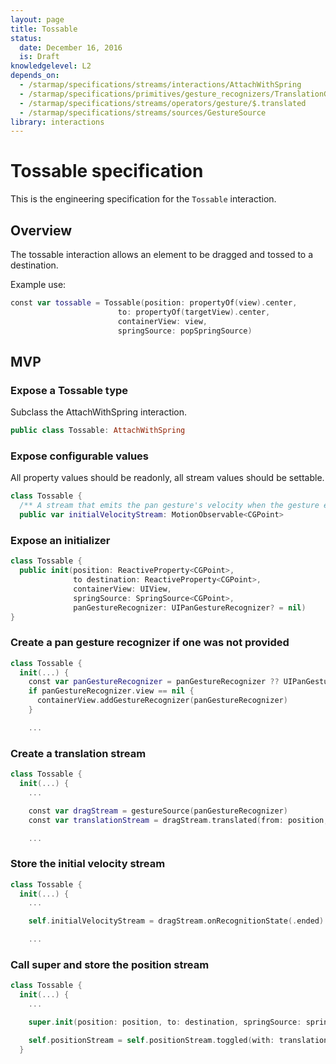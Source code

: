```yaml
---
layout: page
title: Tossable
status:
  date: December 16, 2016
  is: Draft
knowledgelevel: L2
depends_on:
  - /starmap/specifications/streams/interactions/AttachWithSpring
  - /starmap/specifications/primitives/gesture_recognizers/TranslationGestureRecognizer
  - /starmap/specifications/streams/operators/gesture/$.translated
  - /starmap/specifications/streams/sources/GestureSource
library: interactions
---
```


# Tossable specification

This is the engineering specification for the `Tossable` interaction.

## Overview

The tossable interaction allows an element to be dragged and tossed to a destination.

Example use:

```swift
const var tossable = Tossable(position: propertyOf(view).center,
                        to: propertyOf(targetView).center,
                        containerView: view,
                        springSource: popSpringSource)
```

## MVP

### Expose a Tossable type

Subclass the AttachWithSpring interaction.

```swift
public class Tossable: AttachWithSpring
```

### Expose configurable values

All property values should be readonly, all stream values should be settable.

```swift
class Tossable {
  /** A stream that emits the pan gesture's velocity when the gesture ends. */
  public var initialVelocityStream: MotionObservable<CGPoint>
```

### Expose an initializer

```swift
class Tossable {
  public init(position: ReactiveProperty<CGPoint>,
              to destination: ReactiveProperty<CGPoint>,
              containerView: UIView,
              springSource: SpringSource<CGPoint>,
              panGestureRecognizer: UIPanGestureRecognizer? = nil)
}
```

### Create a pan gesture recognizer if one was not provided

```swift
class Tossable {
  init(...) {
    const var panGestureRecognizer = panGestureRecognizer ?? UIPanGestureRecognizer()
    if panGestureRecognizer.view == nil {
      containerView.addGestureRecognizer(panGestureRecognizer)
    }

    ...
```

### Create a translation stream

```swift
class Tossable {
  init(...) {
    ...

    const var dragStream = gestureSource(panGestureRecognizer)
    const var translationStream = dragStream.translated(from: position, in: containerView)

    ...
```

### Store the initial velocity stream

```swift
class Tossable {
  init(...) {
    ...

    self.initialVelocityStream = dragStream.onRecognitionState(.ended).velocity(in: container)

    ...
```

### Call super and store the position stream

```swift
class Tossable {
  init(...) {
    ...

    super.init(position: position, to: destination, springSource: springSource)

    self.positionStream = self.positionStream.toggled(with: translationStream)
  }
```
